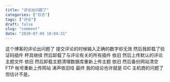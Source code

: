```yaml
---
title: "评论出问题了"
categories: ["日志"]
tags: ["评论"]
draft: false
slug: "comment"
date: "2010-07-09 18:04:31"
---
```


这个博客的评论出问题了
提交评论的时候输入正确的数字却无效
然后我卸载了验证码插件
杯具继续
然后卸载了与评论有关的所有插件
依旧
然后上传默认的评论主题文件
依旧
然后卸载主题清理数据库重新上传主题
依旧
然后备份网站清空 FTP 帐号重新上传网站
涛声依旧哇
最终
我的结论也许就是 IDC 主机商的问题了
但估计不是。

